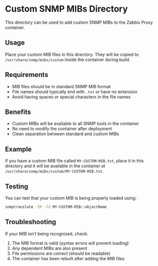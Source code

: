 # Custom SNMP MIBs Directory

This directory can be used to add custom SNMP MIBs to the Zabbix Proxy container.

## Usage

Place your custom MIB files in this directory. They will be copied to `/usr/share/snmp/mibs/custom` inside the container during build.

## Requirements

- MIB files should be in standard SNMP MIB format
- File names should typically end with `.txt` or have no extension
- Avoid having spaces or special characters in the file names

## Benefits

- Custom MIBs will be available to all SNMP tools in the container
- No need to modify the container after deployment
- Clean separation between standard and custom MIBs

## Example

If you have a custom MIB file called `MY-CUSTOM-MIB.txt`, place it in this directory and it will be available in the container at `/usr/share/snmp/mibs/custom/MY-CUSTOM-MIB.txt`.

## Testing

You can test that your custom MIB is being properly loaded using:

```bash
snmptranslate -IR -Td MY-CUSTOM-MIB::objectName
```

## Troubleshooting

If your MIB isn't being recognized, check:

1. The MIB format is valid (syntax errors will prevent loading)
2. Any dependent MIBs are also present
3. File permissions are correct (should be readable)
4. The container has been rebuilt after adding the MIB files
